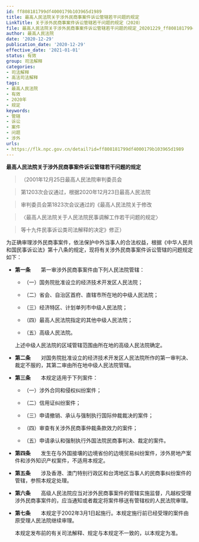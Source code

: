 ```yaml
---
id: ff808181799df4000179b103965d1989
title: 最高人民法院关于涉外民商事案件诉讼管辖若干问题的规定
LinkTitle: 关于涉外民商事案件诉讼管辖若干问题的规定（2020）
file: 最高人民法院关于涉外民商事案件诉讼管辖若干问题的规定_20201229_ff808181799df4000179b103965d1989.doc
author: 最高人民法院
date: '2020-12-29'
publication_date: '2020-12-29'
effective_date: '2021-01-01'
status: 有效
group: 司法解释
categories:
- 司法解释
- 高法司法解释
tags:
- 最高人民法院
- 有效
- 2020年
- 规定
keywords:
- 管辖
- 诉讼
- 案件
- 问题
- 涉外
urls:
- https://flk.npc.gov.cn/detail?id=ff808181799df4000179b103965d1989
---
```


**最高人民法院关于涉外民商事案件诉讼管辖若干问题的规定**

> （2001年12月25日最高人民法院审判委员会

> 第1203次会议通过，根据2020年12月23日最高人民法院

> 审判委员会第1823次会议通过的《最高人民法院关于修改

> 〈最高人民法院关于人民法院民事调解工作若干问题的规定〉

> 等十九件民事诉讼类司法解释的决定》修正）

为正确审理涉外民商事案件，依法保护中外当事人的合法权益，根据《中华人民共和国民事诉讼法》第十八条的规定，现将有关涉外民商事案件诉讼管辖的问题规定如下：

- **第一条**　　第一审涉外民商事案件由下列人民法院管辖：

  - （一）国务院批准设立的经济技术开发区人民法院；

  - （二）省会、自治区首府、直辖市所在地的中级人民法院；

  - （三）经济特区、计划单列市中级人民法院；

  - （四）最高人民法院指定的其他中级人民法院；

  - （五）高级人民法院。

  上述中级人民法院的区域管辖范围由所在地的高级人民法院确定。

- **第二条**　　对国务院批准设立的经济技术开发区人民法院所作的第一审判决、裁定不服的，其第二审由所在地中级人民法院管辖。

- **第三条**　　本规定适用于下列案件：

  - （一）涉外合同和侵权纠纷案件；

  - （二）信用证纠纷案件；

  - （三）申请撤销、承认与强制执行国际仲裁裁决的案件；

  - （四）审查有关涉外民商事仲裁条款效力的案件；

  - （五）申请承认和强制执行外国法院民商事判决、裁定的案件。

- **第四条**　　发生在与外国接壤的边境省份的边境贸易纠纷案件，涉外房地产案件和涉外知识产权案件，不适用本规定。

- **第五条**　　涉及香港、澳门特别行政区和台湾地区当事人的民商事纠纷案件的管辖，参照本规定处理。

- **第六条**　　高级人民法院应当对涉外民商事案件的管辖实施监督，凡越权受理涉外民商事案件的，应当通知或者裁定将案件移送有管辖权的人民法院审理。

- **第七条**　　本规定于2002年3月1日起施行。本规定施行前已经受理的案件由原受理人民法院继续审理。

  本规定发布前的有关司法解释、规定与本规定不一致的，以本规定为准。
